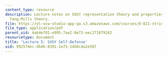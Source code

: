 ```yaml
---
content_type: resource
description: Lecture notes on SUSY representation theory and properties of N=4 Super
  Yang-Mills theory.
file: https://ol-ocw-studio-app-qa.s3.amazonaws.com/courses/8-821-string-theory-fall-2008/992574ecdb4b83911e7514b8c4a2e507_lecture05.pdf
file_type: application/pdf
parent_uid: 4ab4ef81-e995-7ae2-8e73-eec271679242
resourcetype: Document
title: 'Lecture 5: SUSY Self-Defense'
uid: 992574ec-db4b-8391-1e75-14b8c4a2e507
---
```

